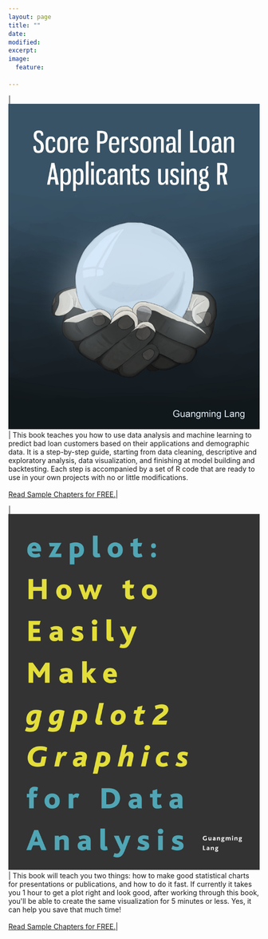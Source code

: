 ```yaml
---
layout: page
title: ""
date: 
modified:
excerpt:
image:
  feature:

---
```


| [![](score-loan-applicants.jpg)](https://leanpub.com/scorepersonalloanapplicantsusingr) | This book teaches you how to use data analysis and machine learning to predict bad loan customers based on their applications and demographic data. It is a step-by-step guide, starting from data cleaning, descriptive and exploratory analysis, data visualization, and finishing at model building and backtesting. Each step is accompanied by a set of R code that are ready to use in your own projects with no or little modifications. <br><br> [Read Sample Chapters for FREE.](https://leanpub.com/scorepersonalloanapplicantsusingr/read)|

| [![](ezplot.png)](https://leanpub.com/ezplot) | This book will teach you two things: how to make good statistical charts for presentations or publications, and how to do it fast. If currently it takes you 1 hour to get a plot right and look good, after working through this book, you'll be able to create the same visualization for 5 minutes or less. Yes, it can help you save that much time! <br><br> [Read Sample Chapters for FREE.](https://leanpub.com/ezplot/read/preview)|
